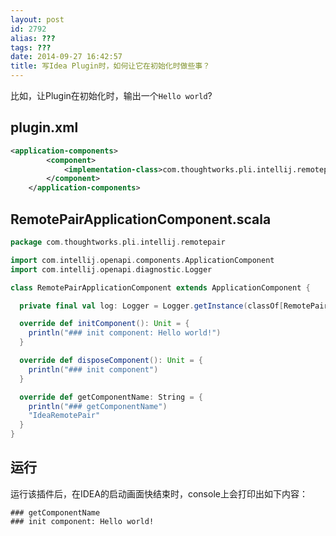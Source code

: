 ```yaml
---
layout: post
id: 2792
alias: ???
tags: ???
date: 2014-09-27 16:42:57
title: 写Idea Plugin时，如何让它在初始化时做些事？
---
```


比如，让Plugin在初始化时，输出一个`Hello world`?

## plugin.xml

```xml
<application-components>
        <component>
            <implementation-class>com.thoughtworks.pli.intellij.remotepair.RemotePairApplicationComponent</implementation-class>
        </component>
    </application-components>
```

## RemotePairApplicationComponent.scala

```scala
package com.thoughtworks.pli.intellij.remotepair

import com.intellij.openapi.components.ApplicationComponent
import com.intellij.openapi.diagnostic.Logger

class RemotePairApplicationComponent extends ApplicationComponent {

  private final val log: Logger = Logger.getInstance(classOf[RemotePairApplicationComponent])

  override def initComponent(): Unit = {
    println("### init component: Hello world!")
  }

  override def disposeComponent(): Unit = {
    println("### init component")
  }

  override def getComponentName: String = {
    println("### getComponentName")
    "IdeaRemotePair"
  }
}
```

## 运行

运行该插件后，在IDEA的启动画面快结束时，console上会打印出如下内容：

```
### getComponentName
### init component: Hello world!
```

